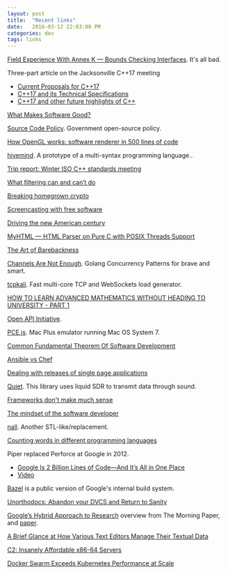 ```yaml
---
layout: post
title:  "Recent links"
date:   2016-03-12 22:03:00 PM
categories: dev
tags: links
---
```


[Field Experience With Annex K — Bounds Checking Interfaces](http://www.open-std.org/jtc1/sc22/wg14/www/docs/n1967.htm). It's all bad.

Three-part article on the Jacksonville C++17 meeting

- [Current Proposals for C++17](http://meetingcpp.com/index.php/br/items/current-proposals-for-c17.html)
- [C++17 and its Technical Specifications](http://meetingcpp.com/index.php/br/items/c17-and-its-technical-specifications.html)
- [C++17 and other future highlights of C++](http://meetingcpp.com/index.php/br/items/cpp17-and-other-future-highlights-of-cpp.html)

[What Makes Software Good?](https://medium.com/@mbostock/what-makes-software-good-943557f8a488#.papdt8s63)

[Source Code Policy](https://sourcecode.cio.gov/). Government open-source policy.

[How OpenGL works: software renderer in 500 lines of code](https://github.com/ssloy/tinyrenderer/wiki)

[hivemind](https://github.com/alehander42/hivemind). A prototype of a multi-syntax programming language..

[Trip report: Winter ISO C++ standards meeting](http://herbsutter.com/2016/03/11/trip-report-winter-iso-c-standards-meeting/)

[What filtering can and can’t do](http://cityobservatory.org/what-filtering-can-and-cant-do/)

[Breaking homegrown crypto](https://kivikakk.ee/cryptography/2016/02/20/breaking-homegrown-crypto.html)

[Screencasting with free software](http://edouard.peller.in/2016/03/12/screencasting-with-free-software.html)

[Driving the new American century](http://techcrunch.com/2016/03/12/driving-the-new-american-century/)

[MyHTML — HTML Parser on Pure C with POSIX Threads Support](http://lexborisov.github.io/myhtml/)

[The Art of Barebackness](https://blog.oxplot.com/the-art-of-barebackness/)

[Channels Are Not Enough](https://gist.github.com/kachayev/21e7fe149bc5ae0bd878). Golang Concurrency Patterns for brave and smart.

[tcpkali](https://github.com/machinezone/tcpkali). Fast multi-core TCP and WebSockets load generator.

[HOW TO LEARN ADVANCED MATHEMATICS WITHOUT HEADING TO UNIVERSITY - PART 1](https://www.quantstart.com/articles/How-to-Learn-Advanced-Mathematics-Without-Heading-to-University-Part-1)

[Open API Initiative](https://openapis.org/).

[PCE.js](https://jamesfriend.com.au/pce-js/). Mac Plus emulator running Mac OS System 7.

[Common Fundamental Theorem Of Software Development](https://github.com/IndieRobert/Common-Fundamental-Theorem-Of-Software-Development)

[Ansible vs Chef](http://tjheeta.github.io/2015/04/15/ansible-vs-chef/)

[Dealing with releases of single page applications](http://www.beepsend.com/2016/03/10/dealing-releases-single-page-applications/)

[Quiet](http://brian-armstrong.github.io/quiet/). This library uses liquid SDR to transmit data through sound. 

[Frameworks don't make much sense](http://www.catonmat.net/blog/frameworks-dont-make-sense/)

[The mindset of the software developer](https://medium.com/@crowquine/the-mindset-of-the-software-developer-2b8f64ee96e5#.afn3lg46o)

[nall](https://gitlab.com/higan/higan/tree/master/nall). Another STL-like/replacement.

[Counting words in different programming languages](http://juditacs.github.io/2015/11/26/wordcount.html)

Piper replaced Perforce at Google in 2012.

- [Google Is 2 Billion Lines of Code—And It’s All in One Place](http://www.wired.com/2015/09/google-2-billion-lines-codeand-one-place/)
- [Video](https://plus.google.com/+DominicMitchell/posts/DjABWzqp4kj)

[Bazel](http://bazel.io/) is a public version of Google's internal build system.

[Unorthodocs: Abandon your DVCS and Return to Sanity](https://bitquabit.com/post/unorthodocs-abandon-your-dvcs-and-return-to-sanity/)

[Google’s Hybrid Approach to Research](http://blog.acolyer.org/2016/03/04/googles-hybrid-approach-to-research/) overview from The Morning Paper, and [paper](https://static.googleusercontent.com/media/research.google.com/en//pubs/archive/38149.pdf).

[A Brief Glance at How Various Text Editors Manage Their Textual Data](http://ecc-comp.blogspot.com/2015/05/a-brief-glance-at-how-5-text-editors.html)

[C2: Insanely Affordable x86-64 Servers](https://blog.scaleway.com/2016/03/08/c2-insanely-affordable-x64-servers/)

[Docker Swarm Exceeds Kubernetes Performance at Scale](https://blog.docker.com/2016/03/swarmweek-docker-swarm-exceeds-kubernetes-scale/)
